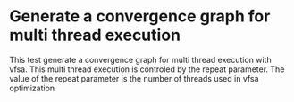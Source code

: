 # Generate a convergence graph for multi thread execution

This test generate a convergence graph for multi thread execution with vfsa. This multi thread execution is controled by the repeat parameter.
The value of the repeat parameter is the number of threads used in vfsa optimization
